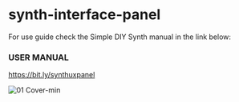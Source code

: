 # synth-interface-panel
For use guide check the Simple DIY Synth manual in the link below:

### USER MANUAL
https://bit.ly/synthuxpanel

![01 Cover-min](https://github.com/Synthux-Academy/synth-interface-panel/assets/91409567/97c48dc8-26ad-4031-87a4-152ce2014852)
